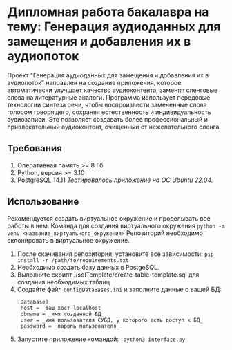 # Дипломная работа бакалавра на тему: Генерация аудиоданных для замещения и добавления их в аудиопоток
Проект "Генерация аудиоданных для замещения и добавления их в аудиопоток” направлен на создание приложения, которое автоматически улучшает качество аудиоконтента, заменяя сленговые слова на литературные аналоги. 
Программа использует передовые технологии синтеза речи, чтобы воспроизвести замененные слова голосом говорящего, сохраняя естественность и индивидуальность аудиозаписи. 
Это позволяет создавать более профессиональный и привлекательный аудиоконтент, очищенный от нежелательного сленга.

## Требования
1. Оперативная память >= 8 Гб
2. Python, версия >= 3.10
3. PostgreSQL 14.11
_Тестировалось приложение на ОС Ubuntu 22.04._

## Использование
Рекомендуется создать виртуальное окружение и проделывать все работы в нем.
Команда для создания виртуального окружения `python -m venv <название_виртуального_окружения>`
Репозиторий необходимо склонировать в виртуальное окружение.
1. После скачивания репозитория, установите все зависимости:
   ``` pip install -r /path/to/requirements.txt ```
2. Необходимо создать базу данных в PostgeSQL.
3. Выполните скрипт ./sqlTemplate/create-table-template.sql для создания необходимых таблиц
4. Создайте файл `configDataBases.ini` и заполните данные о вашей БД:
   ``` 
   [Database]
    host = _ваш хост localhost_
    dbname = _имя созданной БД_
    user = _имя пользователя СУБД, у которого есть доступ к БД_
    password = _пароль пользователя_
   ```
6. Запустите приложение командой:
   ``` python3 interface.py```


